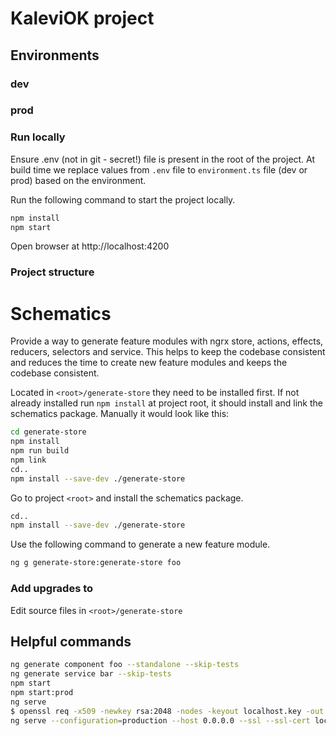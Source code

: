 # KaleviOK project

## Environments

### dev

### prod

### Run locally

Ensure .env (not in git - secret!) file is present in the root of the project. At build time we replace values from `.env` file to `environment.ts` file (dev or prod) based on the environment.

Run the following command to start the project locally.

```bash
npm install
npm start
```

Open browser at http://localhost:4200

### Project structure

# Schematics

Provide a way to generate feature modules with ngrx store, actions, effects, reducers, selectors and service. This helps to keep the codebase consistent and reduces the time to create new feature modules and keeps the codebase consistent.

Located in `<root>/generate-store` they need to be installed first. If not already installed run `npm install` at project root, it should install and link the schematics package.
Manually it would look like this:

```bash
cd generate-store
npm install
npm run build
npm link
cd..
npm install --save-dev ./generate-store
```

Go to project `<root>` and install the schematics package.

```bash
cd..
npm install --save-dev ./generate-store
```

Use the following command to generate a new feature module.

```bash
ng g generate-store:generate-store foo
```

### Add upgrades to

Edit source files in `<root>/generate-store`

## Helpful commands

```bash
ng generate component foo --standalone --skip-tests
ng generate service bar --skip-tests
npm start
npm start:prod
ng serve
$ openssl req -x509 -newkey rsa:2048 -nodes -keyout localhost.key -out localhost.crt -days 9999 -subj "//CN=localhost"
ng serve --configuration=production --host 0.0.0.0 --ssl --ssl-cert localhost.crt --ssl-key localhost.key
```
